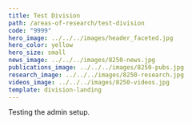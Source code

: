 ```yaml
---
title: Test Division
path: /areas-of-research/test-division
code: "9999"
hero_image: ../../../images/header_faceted.jpg
hero_color: yellow
hero_size: small
news_image: ../../../images/8250-news.jpg
publications_image: ../../../images/8250-pubs.jpg
research_image: ../../../images/8250-research.jpg
videos_image: ../../../images/8250-videos.jpg
template: division-landing
---
```

Testing the admin setup.
